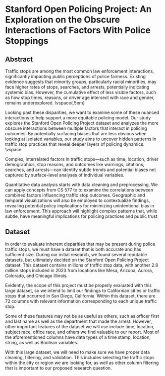 # Stanford Open Policing Project: An Exploration on the Obscure Interactions of Factors With Police Stoppings
## Abstract
Traffic stops are among the most common law enforcement interactions, significantly impacting public perceptions of police fairness. Existing evidence suggests that minority groups, particularly racial minorities, may face higher rates of stops, searches, and arrests, potentially indicating systemic bias. However, the cumulative effect of less visible factors, such as how stop times, reasons, or driver age intersect with race and gender, remains underexplored. \vspace{.5em}

Looking past these disparities, we want to examine some of these nuanced interactions to help support a more equitable policing model. Our study explores the Stanford Open Policing Project dataset and analyzes the more obscure interactions between multiple factors that interact in policing outcomes. By potentially surfacing biases that are less obvious when looking at isolated variables, our study aims to uncover hidden patterns in traffic stop practices that reveal deeper layers of policing dynamics.
\vspace

Complex, interrelated factors in traffic stops—such as time, location, driver demographics, stop reasons, and outcomes like warnings, citations, searches, and arrests—can identify subtle trends and potential biases not captured by surface-level analyses of individual variables.


Quantitative data analysis starts with data cleaning and preprocessing. We can apply concepts from CS 577 to to examine the correlations between combined factors influencing traffic stop outcomes. Geographic and temporal visualizations will also be employed to contextualize findings, revealing potential policy implications for minimizing unintentional bias in law enforcement. This approach will highlight complex patterns that, while subtle, have meaningful implications for policing practices and public trust.

## Dataset
In order to evaluate inherent disparities that may be present during police traffic stops, we must have a dataset that is both accurate and has sufficient size. During our initial research, we found several reputable datasets, but ultimately decided on the Stanford Open Policing Project dataset. This dataset contains millions of traffic stop data, with another 2.8 million stops included in 2023 from locations like Mesa, Arizona, Aurora, Colorado, and Chicago Illinois. 

Evidently, the scope of this project must be properly evaluated with this large dataset, so we intend to limit our findings to Californian cities or traffic stops that occurred in San Diego, California. Within this dataset, there are 72 columns with relevant information corresponding to each unique traffic stop.

Some of these features may not be as useful as others, such as officer first and last name as well as the department that made the arrest. However, other important features of the dataset we will use include time, location, subject race, office race, and others we find valuable to our report. Most of the aforementioned columns have data types of a time stamp, location, string, as well as Boolean variables.

With this large dataset, we will need to make sure we have proper data cleaning, filtering, and validation. This includes selecting the traffic stops within the city or region we are looking for, as well as other column filtering that is important to our proposed research question.
